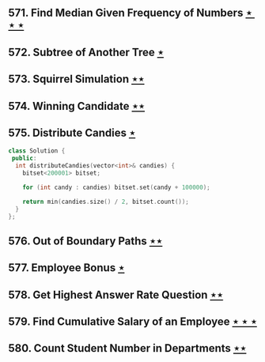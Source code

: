 ## 571. Find Median Given Frequency of Numbers [$\star\star\star$](https://leetcode.com/problems/find-median-given-frequency-of-numbers)

## 572. Subtree of Another Tree [$\star$](https://leetcode.com/problems/subtree-of-another-tree)

## 573. Squirrel Simulation [$\star\star$](https://leetcode.com/problems/squirrel-simulation)

## 574. Winning Candidate [$\star\star$](https://leetcode.com/problems/winning-candidate)

## 575. Distribute Candies [$\star$](https://leetcode.com/problems/distribute-candies)

```cpp
class Solution {
 public:
  int distributeCandies(vector<int>& candies) {
    bitset<200001> bitset;

    for (int candy : candies) bitset.set(candy + 100000);

    return min(candies.size() / 2, bitset.count());
  }
};
```

## 576. Out of Boundary Paths [$\star\star$](https://leetcode.com/problems/out-of-boundary-paths)

## 577. Employee Bonus [$\star$](https://leetcode.com/problems/employee-bonus)

## 578. Get Highest Answer Rate Question [$\star\star$](https://leetcode.com/problems/get-highest-answer-rate-question)

## 579. Find Cumulative Salary of an Employee [$\star\star\star$](https://leetcode.com/problems/find-cumulative-salary-of-an-employee)

## 580. Count Student Number in Departments [$\star\star$](https://leetcode.com/problems/count-student-number-in-departments)
